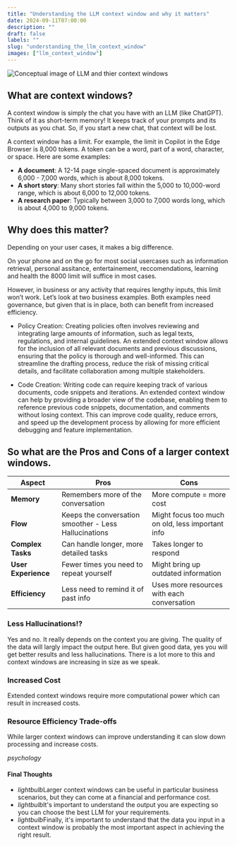 ```yaml
---
title: "Understanding the LLM context window and why it matters"
date: 2024-09-11T07:00:00
description: ""
draft: false
labels: ""
slug: "understanding_the_llm_context_window"
images: ["llm_context_window"]
---
```


<img class="preview" src="../../images/llm_context_window.jpg" alt="Conceptual image of LLM and thier context windows">



## What are context windows? 

A context window is simply the chat you have with an LLM (like ChatGPT). Think of it as short-term memory! It keeps track of your prompts and its outputs as you chat. So, if you start a new chat, that context will be lost.

A context window has a limit. For example, the limit in Copilot in the Edge Browser is 8,000 tokens. A token can be a word, part of a word, character, or space. Here are some examples:

- **A document**: A 12-14 page single-spaced document is approximately 6,000 - 7,000 words, which is about 8,000 tokens.
- **A short story**: Many short stories fall within the 5,000 to 10,000-word range, which is about 6,000 to 12,000 tokens.
- **A research paper**: Typically between 3,000 to 7,000 words long, which is about 4,000 to 9,000 tokens.

## Why does this matter?

Depending on your user cases, it makes a big difference.

On your phone and on the go for most social usercases such as information retrieval, personal assitance, entertainement, reccomendations, learning and health the 8000 limit will suffice in most cases.

However, in business or any activity that requires lengthy inputs, this limit won’t work. Let’s look at two business examples. Both examples need governance, but given that is in place, both can benefit from increased efficiency.

+ Policy Creation: Creating policies often involves reviewing and integrating large amounts of information, such as legal texts, regulations, and internal guidelines. An extended context window allows for the inclusion of all relevant documents and previous discussions, ensuring that the policy is thorough and well-informed. This can streamline the drafting process, reduce the risk of missing critical details, and facilitate collaboration among multiple stakeholders.

+ Code Creation: Writing code can require keeping track of various documents, code snippets and iterations.  An extended context window can help by providing a broader view of the codebase, enabling them to reference previous code snippets, documentation, and comments without losing context. This can improve code quality, reduce errors, and speed up the development process by allowing for more efficient debugging and feature implementation. 

## So what are the Pros and Cons of a larger context windows.



| **Aspect**         | **Pros**                                   | **Cons**                                       |
|--------------------|--------------------------------------------|------------------------------------------------|
| **Memory**         | Remembers more of the conversation         | More compute = more cost                 |
| **Flow**           | Keeps the conversation smoother - Less Hallucinations           | Might focus too much on old, less important info|
| **Complex Tasks**  | Can handle longer, more detailed tasks     | Takes longer to respond                        |
| **User Experience**| Fewer times you need to repeat yourself    | Might bring up outdated information            |
| **Efficiency**     | Less need to remind it of past info        | Uses more resources with each conversation     |


### Less Hallucinations!?

Yes and no. It really depends on the context you are giving. The quality of the data will largly impact the output here. But given good data, yes you will get better results and less hallucinations.  There is a lot more to this and context windows are increasing in size as we speak. 

### Increased Cost

Extended context windows require more computational power which can result in increased costs.

### Resource Efficiency Trade-offs

While larger context windows can improve understanding it can slow down processing and increase costs. 

 <div class="thoughts-box">
  <i class="material-icons">psychology</i>
  <div class="thoughts-content">
    <h4>Final Thoughts</h4>
   <ul class="thoughts-list">
    <li><i class="material-icons">lightbulb</i>Larger context windows can be useful in particular business scenarios, but they can come at a financial and performance cost.</li>
    <li><i class="material-icons">lightbulb</i>It's important to understand the output you are expecting so you can choose the best LLM for your requirements.</li>
    <li><i class="material-icons">lightbulb</i>Finally, it's important to understand that the data you input in a context window is probably the most important aspect in achieving the right result.</li>     
</ul>

  </div>
</div>
